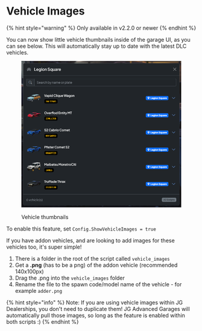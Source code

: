 # Vehicle Images

{% hint style="warning" %}
Only available in v2.2.0 or newer
{% endhint %}

You can now show little vehicle thumbnails inside of the garage UI, as you can see below. This will automatically stay up to date with the latest DLC vehicles.

<figure><img src="../.gitbook/assets/image (2).png" alt=""><figcaption><p>Vehicle thumbnails</p></figcaption></figure>

To enable this feature, set `Config.ShowVehicleImages = true`

If you have addon vehicles, and are looking to add images for these vehicles too, it's super simple!&#x20;

1. There is a folder in the root of the script called `vehicle_images`
2. Get a **.png** (has to be a png) of the addon vehicle (recommended 140x100px)
3. Drag the .png into the `vehicle_images` folder
4. Rename the file to the spawn code/model name of the vehicle - for example `adder.png`

{% hint style="info" %}
Note: If you are using vehicle images within JG Dealerships, you don't need to duplicate them! JG Advanced Garages will automatically pull those images, so long as the feature is enabled within both scripts :)
{% endhint %}
